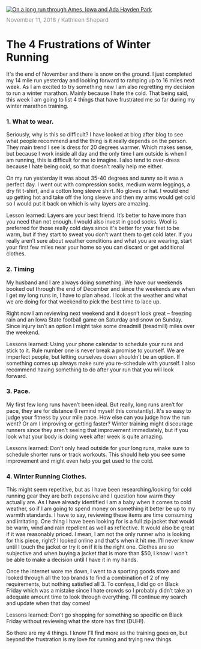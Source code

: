 <a href="four-frustrations-of-winter-running">
    <img style="max-width:100%; max-height: 450px" src="./assets/images/run/Ames-run.jpg" alt="On a long run through Ames, Iowa and Ada Hayden Park" />
</a>

<div style="margin: 10px 0; color: #8c8c8c; font-size: 15px"><time itemprop="datePublished" datetime="2018-11-11">November 11, 2018</time> / Kathleen Shepard</div>

# The 4 Frustrations of Winter Running

It's the end of November and there is snow on the ground. I just completed my 14 mile run yesterday and looking forward to ramping up to 16 miles next week. As I am excited to try something new I am also regretting my decision to run a winter marathon. Mainly because I hate the cold. That being said, this week I am going to list 4 things that have frustrated me so far during my winter marathon training.

### 1. What to wear.
Seriously, why is this so difficult? I have looked at blog after blog to see what people recommend and the thing is it really depends on the person. They main trend I see is dress for 20 degrees warmer. Which makes sense, but because I work inside all day and the only time I am outside is when I am running, this is difficult for me to imagine. I also tend to over-dress because I hate being cold, so that doesn’t really help me either.

On my run yesterday it was about 35-40 degrees and sunny so it was a perfect day. I went out with compression socks, medium warm leggings, a dry fit t-shirt, and a cotton long sleeve shirt. No gloves or hat. I would end up getting hot and take off the long sleeve and then my arms would get cold so I would put it back on which is why layers are amazing.

Lesson learned: Layers are your best friend. It’s better to have more than you need than not enough. I would also invest in good socks. Wool is preferred for those really cold days since it's better for your feet to be warm, but if they start to sweat you don’t want them to get cold later. If you really aren’t sure about weather conditions and what you are wearing, start your first few miles near your home so you can discard or get additional clothes.

### 2. Timing

My husband and I are always doing something. We have our weekends booked out through the end of December and since the weekends are when I get my long runs in, I have to plan ahead. I look at the weather and what we are doing for that weekend to pick the best time to lace up.

Right now I am reviewing next weekend and it doesn’t look great – freezing rain and an Iowa State football game on Saturday and snow on Sunday. Since injury isn’t an option I might take some dreadmill (treadmill) miles over the weekend.

Lessons learned: Using your phone calendar to schedule your runs and stick to it. Rule number one is never break a promise to yourself. We are imperfect people, but letting ourselves down shouldn’t be an option. If something comes up always make sure you re-schedule with yourself. I also recommend having something to do after your run that you will look forward.

### 3. Pace.

My first few long runs haven’t been ideal. But really, long runs aren’t for pace, they are for distance (I remind myself this constantly). It's so easy to judge your fitness by your mile pace. How else can you judge how the run went? Or am I improving or getting faster? Winter training might discourage runners since they aren’t seeing that improvement immediately, but if you look what your body is doing week after week is quite amazing.

Lessons learned: Don’t only head outside for your long runs, make sure to schedule shorter runs or track workouts. This should help you see some improvement and might even help you get used to the cold.

### 4. Winter Running Clothes.

This might seem repetitive, but as I have been researching/looking for cold running gear they are both expensive and I question how warm they actually are. As I have already identified I am a baby when it comes to cold weather, so if I am going to spend money on something it better be up to my warmth standards. I have to say, reviewing these items are time consuming and irritating. One thing I have been looking for is a full zip jacket that would be warm, wind and rain repellent as well as reflective. It would also be great if it was reasonably priced. I mean, I am not the only runner who is looking for this piece, right? I looked online and that's when it hit me. I’ll never know until I touch the jacket or try it on if it is the right one. Clothes are so subjective and when buying a jacket that is more than $50, I know I won’t be able to make a decision until I have it in my hands.

Once the internet wore me down, I went to a sporting goods store and looked through all the top brands to find a combination of 2 of my requirements, but nothing satisfied all 3. To confess, I did go on Black Friday which was a mistake since I hate crowds so I probably didn’t take an adequate amount time to look through everything. I’ll continue my search and update when that day comes!

Lessons learned: Don’t go shopping for something so specific on Black Friday without reviewing what the store has first (DUH!).

So there are my 4 things. I know I'll find more as the training goes on, but beyond the frustration is my love for running and trying new things.